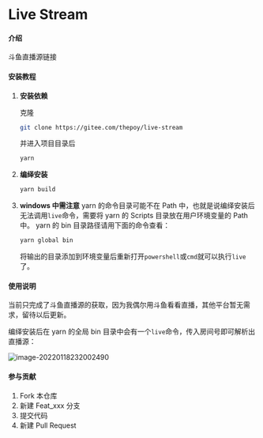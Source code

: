 # Live Stream

#### 介绍
斗鱼直播源链接


#### 安装教程

1. **安装依赖**

   克隆

   ```bash
   git clone https://gitee.com/thepoy/live-stream
   ```

   并进入项目目录后

   ```bash
   yarn
   ```

2. **编绎安装**

   ```bash
   yarn build
   ```
   
3. **windows 中需注意**
   yarn 的命令目录可能不在 Path 中，也就是说编绎安装后无法调用`live`命令，需要将 yarn 的 Scripts 目录放在用户环境变量的 Path 中。
   yarn 的 bin 目录路径请用下面的命令查看：

   ```bash
   yarn global bin
   ```

   将输出的目录添加到环境变量后重新打开`powershell`或`cmd`就可以执行`live`了。

#### 使用说明

当前只完成了斗鱼直播源的获取，因为我偶尔用斗鱼看看直播，其他平台暂无需求，留待以后更新。

编绎安装后在 yarn 的全局 bin 目录中会有一个`live`命令，传入房间号即可解析出直播源：

![image-20220118232002490](https://s4.ax1x.com/2022/01/18/7BoYyn.png)

#### 参与贡献

1.  Fork 本仓库
2.  新建 Feat_xxx 分支
3.  提交代码
4.  新建 Pull Request
